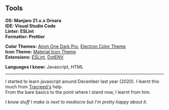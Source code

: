 ## Tools

**OS: Manjaro 21.x.x Ornara  
IDE: Visual Studio Code  
Linter: ESLint  
Formatter: Prettier**  

**Color Themes:** [Atom One Dark Pro](https://marketplace.visualstudio.com/items/akamud.vscode-theme-onedark), [Electron Color Theme](https://marketplace.visualstudio.com/items?itemName=kuscamara.electron)  
**Icon Theme:** [Material Icon Theme](https://marketplace.visualstudio.com/items?itemName=PKief.material-icon-theme)  
**Extensions:** [ESLint](https://marketplace.visualstudio.com/items?itemName=dbaeumer.vscode-eslint), [DotENV](https://marketplace.visualstudio.com/items?itemName=mikestead.dotenv)

**Languages I know:**  Javascript, HTML

---
I started to learn javascript around December last year (2020). I learnt this much from [Tracreed's](https://git.fuyu.moe/Tracreed) help.  
From the bare basics to the point where I stand now, I learnt from him.

*I know stuff I make is next to mediocre but I'm pretty happy about it.*
